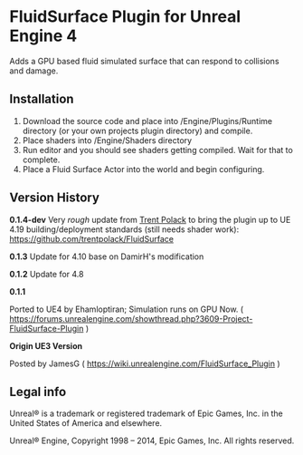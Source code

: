 FluidSurface Plugin for Unreal Engine 4
========================================

Adds a GPU based fluid simulated surface that can respond to collisions and damage.

Installation
------------

1. Download the source code and place into /Engine/Plugins/Runtime directory (or your own projects plugin directory) and compile.
1. Place shaders into /Engine/Shaders directory
1. Run editor and you should see shaders getting compiled. Wait for that to complete.
1. Place a Fluid Surface Actor into the world and begin configuring.

Version History
---------------

__0.1.4-dev__ Very _rough_ update from [Trent Polack](https://github.com/trentpolack) to bring the plugin up to UE 4.19 building/deployment standards (still needs shader work): https://github.com/trentpolack/FluidSurface

__0.1.3__ Update for 4.10 base on DamirH's modification

__0.1.2__ Update for 4.8

__0.1.1__

Ported to UE4 by Ehamloptiran; Simulation runs on GPU Now. ( https://forums.unrealengine.com/showthread.php?3609-Project-FluidSurface-Plugin )

__Origin UE3 Version__

Posted by JamesG ( https://wiki.unrealengine.com/FluidSurface_Plugin )

Legal info
----------

Unreal® is a trademark or registered trademark of Epic Games, Inc. in the United States of America and elsewhere.

Unreal® Engine, Copyright 1998 – 2014, Epic Games, Inc. All rights reserved.

